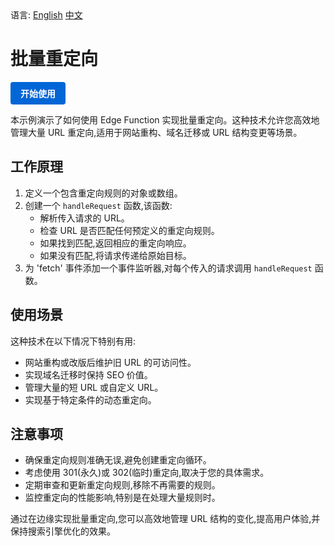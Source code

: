 <div align="left">
  语言:
  <a title="英文" href="README.md">English</a>
  <a title="中文" href="README.zh-CN.md">中文</a>
</div>

# 批量重定向

<a href="https://edgeone.ai/products/function" style="display: inline-block; background-color: #0366d6; color: white; padding: 8px 16px; text-decoration: none; border-radius: 4px; font-weight: bold;">开始使用</a>

本示例演示了如何使用 Edge Function 实现批量重定向。这种技术允许您高效地管理大量 URL 重定向,适用于网站重构、域名迁移或 URL 结构变更等场景。

## 工作原理

1. 定义一个包含重定向规则的对象或数组。
2. 创建一个 `handleRequest` 函数,该函数:
   - 解析传入请求的 URL。
   - 检查 URL 是否匹配任何预定义的重定向规则。
   - 如果找到匹配,返回相应的重定向响应。
   - 如果没有匹配,将请求传递给原始目标。
3. 为 'fetch' 事件添加一个事件监听器,对每个传入的请求调用 `handleRequest` 函数。

## 使用场景

这种技术在以下情况下特别有用:

- 网站重构或改版后维护旧 URL 的可访问性。
- 实现域名迁移时保持 SEO 价值。
- 管理大量的短 URL 或自定义 URL。
- 实现基于特定条件的动态重定向。

## 注意事项

- 确保重定向规则准确无误,避免创建重定向循环。
- 考虑使用 301(永久)或 302(临时)重定向,取决于您的具体需求。
- 定期审查和更新重定向规则,移除不再需要的规则。
- 监控重定向的性能影响,特别是在处理大量规则时。

通过在边缘实现批量重定向,您可以高效地管理 URL 结构的变化,提高用户体验,并保持搜索引擎优化的效果。